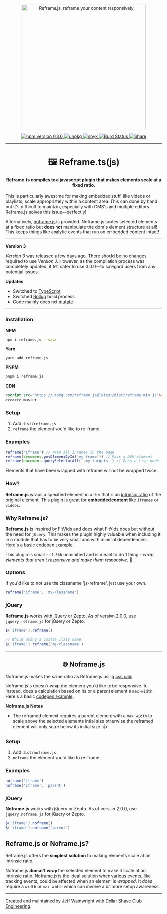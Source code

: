 <p align="center">
  <img alt="Reframe.js, reframe your content responsively" src="https://yowainwright.imgix.net/gh/reframe.svg" width="400" />
</p>
<p align="center">
  <a href="https://www.npmjs.com/package/reframe.js">
    <img alt="npm version 0.3.6" src="https://badge.fury.io/js/reframe.js.svg" />
  </a>
  <a href="https://unpkg.com/reframe.js@latest/dist/reframe.min.js">
    <img alt="unpkg" src="https://img.shields.io/badge/unpkg-link-blue.svg">
  </a>
  <a href="https://snyk.io/test/github/yowainwright/reframe.ts">
    <img alt="snyk" src="https://snyk.io/test/github/yowainwright/reframe.ts/badge.svg" />
  </a>
  <a href="https://travis-ci.org/dollarshaveclub/reframe.js">
    <img alt="Build Status" src="https://travis-ci.org/dollarshaveclub/reframe.js.svg?branch=master" />
  </a>
  <a href="https://twitter.com/home?status=Reframe+unresponsive+elements+responsively.+%F0%9F%92%AAhttps%3A%2F%2Fgithub.com%2Fdollarshaveclub%2Freframe.js+%40DSCEngineering+%40yowainwright+%23JavaScript">
    <img alt="Share" src="https://img.shields.io/twitter/url/http/shields.io.svg?style=social&maxAge=2592000" />
  </a>
</p>
<hr>
<h1 align="center">🖼 Reframe.ts(js)</h1>

<h4 align="center">Reframe.ts compiles to a javascript plugin that makes elements scale at a fixed ratio.</h4>

This is particularly awesome for making embedded stuff, like videos or playlists, scale appropriately within a content area. This can done by hand but it's difficult to maintain, especially with CMS's and multiple editors. Reframe.js solves this issue—perfectly!

Alternatively, [noframe.js](#noframe) is provided. Noframe.js scales selected elements at a fixed ratio but **does not** manipulate the dom's element structure at all! This keeps things like analytic events that run on embedded content intact!

---

**Version 3**

_Version 3_ was released a few days ago. There should be no changes required to use _Version 3_. However, as the compilation process was completely updated, it felt safer to use 3.0.0—to safegard users from any potential issues.

**Updates**

- Switched to [TypeScript](https://www.typescriptlang.org/)
- Switched [Rollup](https://rollupjs.org/guide/) build process
- Code mainly does not [mutate](https://css-tricks.com/understanding-immutability-in-javascript/)

---

### Installation

**NPM**

```sh
npm i reframe.js --save
```

**Yarn**

```sh
yarn add reframe.js
```

**PNPM**

```sh
pnpm i reframe.js
```

**CDN**

```html
<script src="https://unpkg.com/reframe.js@latest/dist/reframe.min.js"></script>
>>>>>>> master
```

### Setup

1.  Add `dist/reframe.js`
2.  `reframe` the element you'd like to re-frame.

### Examples

```javascript
reframe('iframe') // Wrap all iFrames in the page
reframe(document.getElementById('my-frame')) // Pass a DOM element
reframe(document.querySelectorAll('.my-targets')) // Pass a live node list
```

Elements that have been wrapped with reframe will not be wrapped twice.

### How?

**Reframe.js** wraps a specified element in a `div` that is an [intrinsic ratio](http://alistapart.com/article/creating-intrinsic-ratios-for-video) of the original element. This plugin is great for **embedded content** like `iframes` or `videos`.

### Why Reframe.js?

**Reframe.js** is inspired by [FitVids](https://github.com/davatron5000/FitVids.js) and does what FitVids does but without the need for `jQuery`. This makes the plugin highly valuable when including it in a module that has to be very small and with minimal dependencies. Here's a basic [codepen example](http://codepen.io/yowainwright/pen/7f34f86e716ea93013899a71752dbff6).

This plugin is small - `~1.3kb` unminified and is meant to do 1 thing - _wrap elements that aren't responsive and make them responsive_. 💪

### Options

If you'd like to not use the classname 'js-reframe', just use your own.

```javascript
reframe('iframe', 'my-classname')
```

### jQuery

**Reframe.js** works with jQuery or Zepto. As of version 2.0.0, use `jquery.reframe.js` for jQuery or Zepto.

```javascript
$('iframe').reframe()

// While using a custom class name
$('iframe').reframe('my-classname')
```

<hr>

<h2 id="noframe" align="center">🌐 Noframe.js</h2>

Noframe.js makes the same ratio as Reframe.js using [css calc](https://developer.mozilla.org/en-US/docs/Web/CSS/calc).

Noframe.js's doesn't wrap the element you'd like to be responsive. It, instead, does a calculation based on its or a parent element's `max-width`. Here's a basic [codepen example](http://codepen.io/yowainwright/pen/19cd3f2fc3e00ce80e36285feae20b77).

**Noframe.js Notes**

- The reframed element requires a parent element with a `max width` to scale above the selected elements intial size otherwise the reframed element will only scale below its initial size. 👍

### Setup

1.  Add `dist/noframe.js`
2.  `noframe` the element you'd like to re-frame.

### Examples

```javascript
noframe('iframe')
noframe('iframe', 'parent')
```

### jQuery

**Noframe.js** works with jQuery or Zepto. As of version 2.0.0, use `jquery.noframe.js` for jQuery or Zepto.

```javascript
$('iframe').noframe()
$('iframe').noframe('parent')
```

## Reframe.js or Noframe.js?

Reframe.js offers the **simplest solution** to making elements scale at an intrinsic ratio.

Noframe.js **doesn't wrap** the selected element to make it scale at an intrinsic ratio. Noframe.js is the ideal solution when various events, like tracking events, could be affected when an element is _wrapped_. It _does_ require a `width` or `max-width` which can involve a bit more setup awareness.

---

[Created](https://github.com/yowainwright/reframe.js) and maintained by [Jeff Wainwright](https://github.com/yowainwright) with [Dollar Shave Club Engineering](https://github.com/dollarshaveclub).
